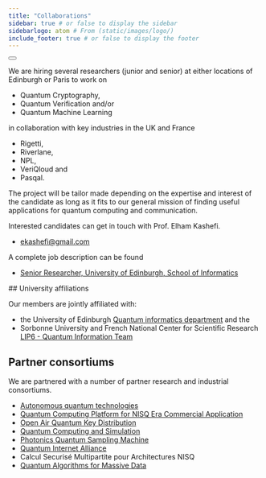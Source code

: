 ```yaml
---
title: "Collaborations"
sidebar: true # or false to display the sidebar
sidebarlogo: atom # From (static/images/logo/)
include_footer: true # or false to display the footer
---
```

<div class="notification has-background-primary is-light is-light has-text-grey-darker	">
  <button class="delete"></button>
  <p>
  We are hiring several researchers (junior and senior) at either locations of Edinburgh or Paris to work on 
  <ul>
    <li>Quantum Cryptography,</li>
    <li>Quantum Verification and/or</li>
    <li>Quantum Machine Learning</li>
  </ul>
  in collaboration with key industries in the UK and France 
    <ul>
    <li>Rigetti,</li>
    <li>Riverlane,</li>
    <li>NPL,</li>
    <li>VeriQloud and </li>
    <li>Pasqal.</li>
  </ul>
  </p>
  
<p>The project will be tailor made depending on the expertise and interest of the candidate as long as it fits to our general mission of finding useful applications for quantum computing and communication.</p>

<p>Interested candidates can get in touch with Prof. Elham Kashefi.
<ul>
  <li><a href = "mailto: ekashefi@gmail.com">ekashefi@gmail.com</a></li>
</ul>
</p>

<p>A complete job description can be found
<ul>
<li><a href="https://elxw.fa.em3.oraclecloud.com/hcmUI/CandidateExperience/en/sites/CX_1001/job/5321/?utm_medium=jobshare">Senior Researcher, University of Edinburgh, School of Informatics</a></li>
</ul>
</p>
</div>
## University affiliations

Our members are jointly affiliated with:

+ the University of Edinburgh [Quantum informatics department](https://web.inf.ed.ac.uk/quantum-informatics) and the
+ Sorbonne University and French National Center for Scientific Research [LIP6 - Quantum Information Team](https://qi.lip6.fr/)

## Partner consortiums

We are partnered with a number of partner research and industrial consortiums.

+ [Autonomous quantum technologies](https://www.ukri.org/news/50-million-in-funding-for-uk-quantum-industrial-projects/)
+ [Quantum Computing Platform for NISQ Era Commercial Application](https://www.gov.uk/government/news/government-backs-uks-first-quantum-computer)
+ [Open Air Quantum Key Distribution](https://gtr.ukri.org/projects?ref=45364)
+ [Quantum Computing and Simulation](https://www.qcshub.org)
+ [Photonics Quantum Sampling Machine](https://www.phoqusing.eu)
+ [Quantum Internet Alliance](https://quantum-internet.team)
+ Calcul Securisé Multipartite pour Architectures NISQ
+ [Quantum Algorithms for Massive Data](https://www.irif.fr/~magniez/qudata/)


